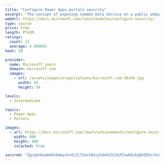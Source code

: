 ```yaml
---
title: "Configure Power Apps portals security"
excerpt: "The concept of exposing Common Data Service on a public webpage is appealing for addressing numerous business requirements. However, careful consideration is necessary to avoid exposing private or sensitive data. This module will focus on helping you understand and configure portal security to protect static and dynamic content and limit visibility to specific audiences."
webUrl: https://docs.microsoft.com/learn/modules/configure-security/
type: course
price: Free
length: PT43M
ratings:
  count: 11
  average: 4.909091
heat: 50

provider:
  name: Microsoft Learn
  domain: microsoft.com
  images:
    - url: /assets/images/organizations/microsoft.com-50x50.jpg
      width: 50
      height: 50

levels:
  - Intermediate

topics:
  - Power Apps
  - Portals

images:
  - url: https://docs.microsoft.com/learn/achievements/configure-security-social.png
    width: 800
    height: 400
    isCached: true

secured: "ZgcqXnDowHeOnkmUyvX+OLZjT3ovCWzujh4mV2SCVLR7xwKOcEqQ4IRVzrhzyFdVR2tx2OW39GadOXl9oebSfUae4BNDAsDSej9FJ6zZ2xSCXP40ehOl0qPe7h/OYDGMzE4BiOcJ+1m+WI00SmUyikcs/FeXuPcW2E/ALcQ6cFACrYswQ6geK4LEHAjq2ButhjvumYTqW+P5LwIaR1MP1Fgo1ch/SOwwGfa60lFA1cprLmUtU4X0KWVryX9nidRxdeRqUr39PoTdv2v563kfsaLDNJTIb+fwdDUp0OCda7QIYyJwW5Mg66tT2Lo9hxad/B5bioyST1hV4PYH2sATvyCDFSIrWLfpG0CqsCYuqPndZa5MUfUC1QM4GZKMksIELqV6yaG/3X2obC3JFHuBOMUcbkcaKZaEQ0vphZlrrcc=;A0x745QR2GQUtunriraXog=="
---
```


